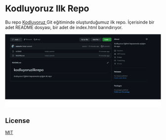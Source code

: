 # Kodluyoruz Ilk Repo

Bu repo [Kodluyoruz ](https://kodluyoruz.org/) Git eğitiminde oluşturduğumuz ilk repo. İçerisinde bir adet README dosyası, bir adet de index.html barındırıyor.

![photo](img/1.png)

## License
[MIT](https://choosealicense.com/licenses/mit/)

